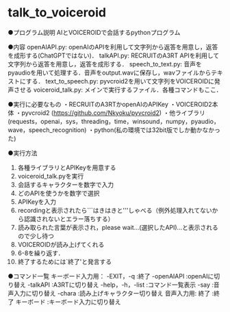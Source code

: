 # talk_to_voiceroid
●プログラム説明
AIとVOICEROIDで会話するpythonプログラム

●内容
openAIAPI.py:	openAIのAPIを利用して文字列から返答を用意し，返答を成形する(ChatGPTではない)．
talkAPI.py:		RECRUITのA3RT APIを利用して文字列から返答を用意し，返答を成形する．
speech_to_text.py:	音声をpyaudioを用いて処理する．音声をoutput.wavに保存し，wavファイルからテキストにする．
text_to_speech.py:	pyvcroid2を用いて文字列をVOICEROIDに発声させる
voiceroid_talk.py:	メインで実行するファイル．各種コマンドもここ．

●実行に必要なもの
・RECRUITのA3RTかopenAIのAPIKey
・VOICEROID2本体
・pyvcroid2 (https://github.com/Nkyoku/pyvcroid2)
・他ライブラリ(requests，openai，sys，threading，time，winsound，numpy，pyaudio，wave，speech_recognition)
・python(私の環境では32bit版でしか動かなかった)

●実行方法
1.	各種ライブラリとAPIKeyを用意する
2.	voiceroid_talk.pyを実行
3.	会話するキャラクターを数字で入力
4.	どのAPIを使うかを数字で選択
5.	APIKeyを入力
6.	recordingと表示されたら```はきはきと'''しゃべる（例外処理入れてないから認識されないとエラー落ちする）
7.	読み取られた言葉が表示され，please wait...(選択したAPI)...と表示されるので少し待つ
8.	VOICEROIDが読み上げてくれる
9.	6-8を繰り返す．
10.	終了するためには`終了'と発言する


●コマンド一覧
キーボード入力用：
	-EXIT，-q		:終了
	-openAIAPI	:openAIに切り替え
	-talkAPI		:A3RTに切り替え
	-help，-h，-list	:コマンド一覧表示
	-say		:音声入力に切り替え
	-chara		:読み上げキャラクター切り替え
音声入力用:
	終了		:終了
	キーボード		:キーボード入力に切り替え
	


